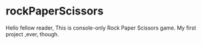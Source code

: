 # rockPaperScissors

Hello fellow reader,
This is console-only Rock Paper Scissors game.
My first project ,ever, though.